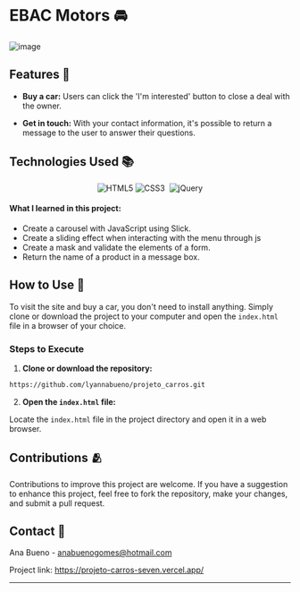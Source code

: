 # EBAC Motors 🚘

![image](https://github.com/lyannabueno/projeto_carros/assets/130186281/e8e70854-e1d9-475d-8674-2500127a987b)

## Features 🌟

- **Buy a car:** Users can click the 'I'm interested' button to close a deal with the owner.
  
- **Get in touch:** With your contact information, it's possible to return a message to the user to answer their questions.

## Technologies Used 📚

<p align="center">
  <img src="https://img.shields.io/badge/html5-%23E34F26.svg?style=for-the-badge&logo=html5&logoColor=white" alt="HTML5">
  <img src="https://img.shields.io/badge/css3-%231572B6.svg?style=for-the-badge&logo=css3&logoColor=white" alt="CSS3">
  <img src="https://img.shields.io/badge/javascript-%23323330.svg?style=for-the-badge&logo=javascript&logoColor=%23F7DF1E" alt=""JavaScript>
  <img src="https://img.shields.io/badge/jquery-%230769AD.svg?style=for-the-badge&logo=jquery&logoColor=white" alt="jQuery">
</p>

#### What I learned in this project:
- Create a carousel with JavaScript using Slick.
- Create a sliding effect when interacting with the menu through js
- Create a mask and validate the elements of a form.
- Return the name of a product in a message box.

## How to Use 🚗

To visit the site and buy a car, you don't need to install anything. Simply clone or download the project to your computer and open the `index.html` file in a browser of your choice.

### Steps to Execute

1. **Clone or download the repository:**

```bash
https://github.com/lyannabueno/projeto_carros.git
```

2. **Open the `index.html` file:**

Locate the `index.html` file in the project directory and open it in a web browser.

## Contributions 🫂

Contributions to improve this project are welcome. If you have a suggestion to enhance this project, feel free to fork the repository, make your changes, and submit a pull request.

## Contact 📩

Ana Bueno - anabuenogomes@hotmail.com

Project link: https://projeto-carros-seven.vercel.app/

---

